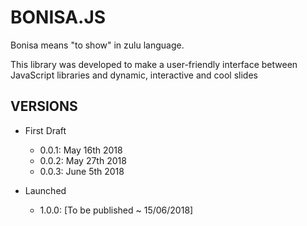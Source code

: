# BONISA.JS

Bonisa means "to show" in zulu language.

This library was developed to make a user-friendly interface between JavaScript libraries and dynamic, 
interactive and cool slides 

## VERSIONS

* First Draft
  * 0.0.1: May 16th 2018
  * 0.0.2: May 27th 2018
  * 0.0.3: June 5th 2018

* Launched
  * 1.0.0: [To be published ~ 15/06/2018]
